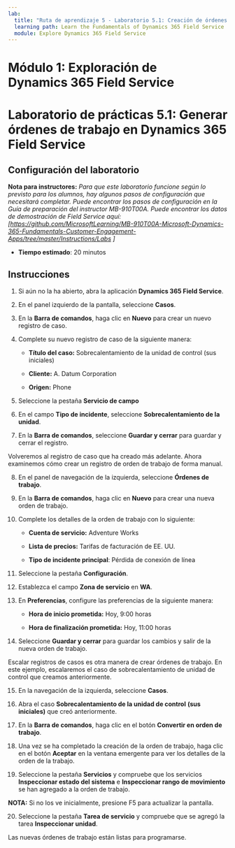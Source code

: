 ```yaml
---
lab:
  title: "Ruta de aprendizaje 5 - Laboratorio 5.1: Creación de órdenes de trabajo en Dynamics\_365 Field Service"
  learning path: Learn the Fundamentals of Dynamics 365 Field Service
  module: Explore Dynamics 365 Field Service
---
```


Módulo 1: Exploración de Dynamics 365 Field Service
========================

# Laboratorio de prácticas 5.1: Generar órdenes de trabajo en Dynamics 365 Field Service

## Configuración del laboratorio

**Nota para instructores:** *Para que este laboratorio funcione según lo previsto para los alumnos, hay algunos pasos de configuración que necesitará completar. Puede encontrar los pasos de configuración en la Guía de preparación del instructor MB-910T00A. Puede encontrar los datos de demostración de Field Service aquí: [https://github.com/MicrosoftLearning/MB-910T00A-Microsoft-Dynamics-365-Fundamentals-Customer-Engagement-Apps/tree/master/Instructions/Labs ]*

  - **Tiempo estimado**: 20 minutos

## Instrucciones

1. Si aún no la ha abierto, abra la aplicación **Dynamics 365 Field Service**.

2. En el panel izquierdo de la pantalla, seleccione **Casos**.

3. En la **Barra de comandos**, haga clic en **Nuevo** para crear un nuevo registro de caso.

4. Complete su nuevo registro de caso de la siguiente manera:

    - **Título del caso:** Sobrecalentamiento de la unidad de control (sus iniciales)

    - **Cliente:** A. Datum Corporation

    - **Origen:** Phone

5. Seleccione la pestaña **Servicio de campo**

6. En el campo **Tipo de incidente**, seleccione **Sobrecalentamiento de la unidad**.

7. En la **Barra de comandos**, seleccione **Guardar y cerrar** para guardar y cerrar el registro.

Volveremos al registro de caso que ha creado más adelante. Ahora examinemos cómo crear un registro de orden de trabajo de forma manual.

8. En el panel de navegación de la izquierda, seleccione **Órdenes de trabajo**.

9. En la **Barra de comandos**, haga clic en **Nuevo** para crear una nueva orden de trabajo.

10. Complete los detalles de la orden de trabajo con lo siguiente:

    - **Cuenta de servicio:** Adventure Works

    - **Lista de precios:** Tarifas de facturación de EE. UU.

    - **Tipo de incidente principal**: Pérdida de conexión de línea

11. Seleccione la pestaña **Configuración**.

12. Establezca el campo **Zona de servicio** en **WA**.

13. En **Preferencias**, configure las preferencias de la siguiente manera:

    - **Hora de inicio prometida:** Hoy, 9:00 horas

    - **Hora de finalización prometida:** Hoy, 11:00 horas

14. Seleccione **Guardar y cerrar** para guardar los cambios y salir de la nueva orden de trabajo.

Escalar registros de casos es otra manera de crear órdenes de trabajo. En este ejemplo, escalaremos el caso de sobrecalentamiento de unidad de control que creamos anteriormente.

15. En la navegación de la izquierda, seleccione **Casos**.

16. Abra el caso **Sobrecalentamiento de la unidad de control** **(sus iniciales)** que creó anteriormente.

17. En la **Barra de comandos**, haga clic en el botón **Convertir en orden de trabajo**.

18. Una vez se ha completado la creación de la orden de trabajo, haga clic en el botón **Aceptar** en la ventana emergente para ver los detalles de la orden de la trabajo.

19. Seleccione la pestaña **Servicios** y compruebe que los servicios **Inspeccionar estado del sistema** e **Inspeccionar rango de movimiento** se han agregado a la orden de trabajo.

**NOTA:** Si no los ve inicialmente, presione F5 para actualizar la pantalla.

20. Seleccione la pestaña **Tarea de servicio** y compruebe que se agregó la tarea **Inspeccionar unidad**.

Las nuevas órdenes de trabajo están listas para programarse.

